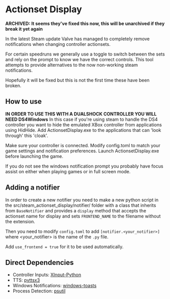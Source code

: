 # Actionset Display #

**ARCHIVED: It seems they've fixed this now, this will be unarchived if they break it yet again**

In the latest Steam update Valve has managed to completely remove notifications
when changing controller actionsets.

For certain speedruns we generally use a toggle to switch between the sets
and rely on the prompt to know we have the correct controls. This tool attempts
to provide alternatives to the now non-working steam notifications.

Hopefully it will be fixed but this is not the first time these have been broken.

## How to use ##

**IN ORDER TO USE THIS WITH A DUALSHOCK CONTROLLER YOU WILL NEED DS4Windows**
In this case if you're using steam to handle the DS4 controller you want to hide
the emulated XBox controller from applications using HidHide. Add ActionsetDisplay.exe
to the applications that can 'look through' this 'cloak'.

Make sure your controller is connected.
Modify config.toml to match your game settings and notification preferences.
Launch ActionsetDisplay.exe before launching the game.

If you do not see the windows notification prompt you probably have focus assist
on either when playing games or in full screen mode.

## Adding a notifier ##

In order to create a new notifier you need to make a new python script in 
the src/steam_actionset_display/notifier/ folder with a class that inherits
from `BaseNotifier` and provides a `display` method that accepts the actionset
name for display and sets `FRONTEND_NAME` to the filename without the extension.

Then you need to modify `config.toml` to add `[notifier.<your_notifier>]` where
<your_notifier> is the name of the `.py` file.

Add `use_frontend = true` for it to be used automatically.


## Direct Dependencies ##

* Controller Inputs: [XInput-Python](https://github.com/Zuzu-Typ/XInput-Python)
* TTS: [pyttsx3](https://github.com/nateshmbhat/pyttsx3)
* Windows Notifications: [windows-toasts](https://github.com/DatGuy1/Windows-Toasts)
* Process Detection: [psutil](https://github.com/giampaolo/psutil)
